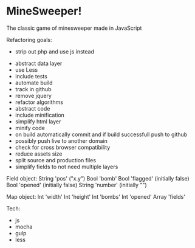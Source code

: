 MineSweeper!
===========
The classic game of minesweeper made in JavaScript

Refactoring goals:
* strip out php and use js instead
- abstract data layer
- use Less
- include tests
- automate build
- track in github
- remove jquery
- refactor algorithms
- abstract code
- include minification
- simplify html layer
- minify code
- on build automatically commit and if build successfull push to github
- possibly push live to another domain
- check for cross browser compatibility
- reduce assets size
- split source and production files
- simplify fields to not need multiple layers


Field object:
String 'pos' ("x.y")
Bool 'bomb' 
Bool 'flagged' (initially false)
Bool 'opened' (initially false)
String 'number' (initially "")

Map object:
Int 'width'
Int 'height'
Int 'bombs'
Int 'opened'
Array 'fields'

Tech:
- js
- mocha
- gulp
- less
